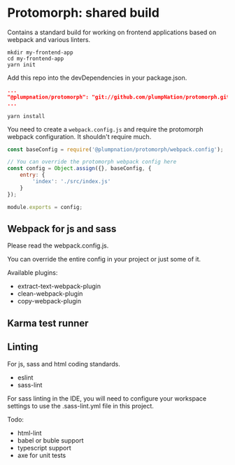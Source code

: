 Protomorph: shared build
========================

Contains a standard build for working on frontend applications based on webpack
and various linters.

```shell
mkdir my-frontend-app
cd my-frontend-app
yarn init
```

Add this repo into the devDependencies in your package.json.

```json
...
"@plumpnation/protomorph": "git://github.com/plumpNation/protomorph.git#TAG_NAME"
...
```

```shell
yarn install
```

You need to create a `webpack.config.js` and require the protomorph webpack configuration. It shouldn't require much.

```javascript
const baseConfig = require('@plumpnation/protomorph/webpack.config');

// You can override the protomorph webpack config here
const config = Object.assign({}, baseConfig, {
    entry: {
        'index': './src/index.js'
    }
});

module.exports = config;
```


## Webpack for js and sass

Please read the webpack.config.js.

You can override the entire config in your project or just some of it.

Available plugins:
- extract-text-webpack-plugin
- clean-webpack-plugin
- copy-webpack-plugin

## Karma test runner

## Linting
For js, sass and html coding standards.

- eslint
- sass-lint

For sass linting in the IDE, you will need to configure your workspace settings
to use the .sass-lint.yml file in this project.

Todo:
- html-lint
- babel or buble support
- typescript support
- axe for unit tests
